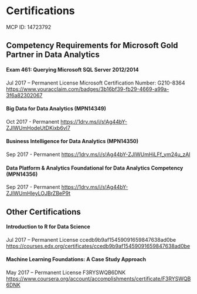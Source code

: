 # Certifications

MCP ID: 14723792

## Competency Requirements for Microsoft Gold Partner in Data Analytics

#### Exam 461: Querying Microsoft SQL Server 2012/2014
Jul 2017 – Permanent 
License Microsoft Certification Number: G210-8364
https://www.youracclaim.com/badges/3b16bf39-fb29-4669-a99a-3f6a82302067

#### Big Data for Data Analytics (MPN14349)
Oct 2017 - Permanent
https://1drv.ms/i/s!Ag44bY-ZJIWUmHodeUtDKixb6vl7

#### Business Intelligence for Data Analytics (MPN14350)
Sep 2017 - Permanent
https://1drv.ms/i/s!Ag44bY-ZJIWUmHiLFf_ym24u_zAl

#### Data Platform & Analytics Foundational for Data Analytics Competency (MPN14356)
Sep 2017 - Permanent
https://1drv.ms/i/s!Ag44bY-ZJIWUmHleyLOJBrZBeP9t


## Other Certifications

#### Introduction to R for Data Science
Jul 2017 – Permanent 
License ccedb9b9af15459091659847638ad0be
https://courses.edx.org/certificates/ccedb9b9af15459091659847638ad0be

#### Machine Learning Foundations: A Case Study Approach
May 2017 – Permanent 
License F3RYSWQB6DNK
https://www.coursera.org/account/accomplishments/certificate/F3RYSWQB6DNK
